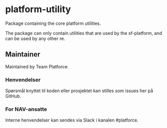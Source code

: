 # platform-utility

Package containing the core platform utilities.

The package can only contain utilities that are used by the sf-platform,  and can be used by any other re.

## Maintainer

Maintained by Team Platforce.

### Henvendelser

Spørsmål knyttet til koden eller prosjektet kan stilles som issues her på GitHub.

### For NAV-ansatte

Interne henvendelser kan sendes via Slack i kanalen #platforce.